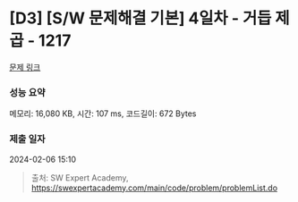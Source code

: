 # [D3] [S/W 문제해결 기본] 4일차 - 거듭 제곱 - 1217 

[문제 링크](https://swexpertacademy.com/main/code/problem/problemDetail.do?contestProbId=AV14dUIaAAUCFAYD) 

### 성능 요약

메모리: 16,080 KB, 시간: 107 ms, 코드길이: 672 Bytes

### 제출 일자

2024-02-06 15:10



> 출처: SW Expert Academy, https://swexpertacademy.com/main/code/problem/problemList.do